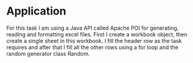 # Application

For this task I am using a Java API called Apache POI for generating, reading and 
formatting excel files.
First I create a workbook object, then create a single sheet in this workbook.
I fill the header row as the task requires and after that I fill all the other rows
using a for loop and the random generator class Random.
